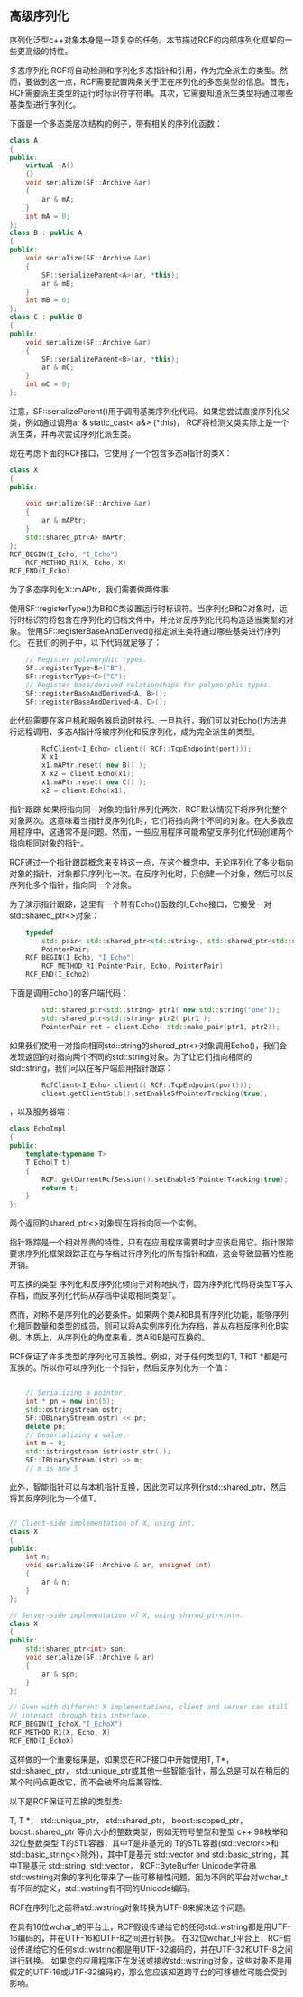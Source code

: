 <!--
 * @Author: haoluo
 * @Date: 2019-07-16 10:27:44
 * @LastEditors: haoluo
 * @LastEditTime: 2019-07-16 10:31:16
 * @Description: file content
 -->
## 高级序列化
序列化泛型c++对象本身是一项复杂的任务。本节描述RCF的内部序列化框架的一些更高级的特性。

多态序列化
RCF将自动检测和序列化多态指针和引用，作为完全派生的类型。然而，要做到这一点，RCF需要配置两条关于正在序列化的多态类型的信息。首先，RCF需要派生类型的运行时标识符字符串。其次，它需要知道派生类型将通过哪些基类型进行序列化。

下面是一个多态类层次结构的例子，带有相关的序列化函数：
```cpp
class A
{
public:
    virtual ~A() 
    {}
    void serialize(SF::Archive &ar)
    {
        ar & mA;
    }
    int mA = 0;
};
class B : public A
{
public:
    void serialize(SF::Archive &ar)
    {
        SF::serializeParent<A>(ar, *this);
        ar & mB;
    }
    int mB = 0;
};
class C : public B
{
public:
    void serialize(SF::Archive &ar)
    {
        SF::serializeParent<B>(ar, *this);
        ar & mC;
    }
    int mC = 0;
};
```
注意，SF::serializeParent()用于调用基类序列化代码。如果您尝试直接序列化父类，例如通过调用ar & static_cast< a&> (*this)， RCF将检测父类实际上是一个派生类，并再次尝试序列化派生类。

现在考虑下面的RCF接口，它使用了一个包含多态a指针的类X：
```cpp
class X
{
public:
    
    void serialize(SF::Archive &ar)
    {
        ar & mAPtr;
    }
    std::shared_ptr<A> mAPtr;
};
RCF_BEGIN(I_Echo, "I_Echo")
    RCF_METHOD_R1(X, Echo, X)
RCF_END(I_Echo)
```
为了多态序列化X::mAPtr，我们需要做两件事:

使用SF::registerType()为B和C类设置运行时标识符。当序列化B和C对象时，运行时标识符将包含在序列化的归档文件中，并允许反序列化代码构造适当类型的对象。
使用SF::registerBaseAndDerived()指定派生类将通过哪些基类进行序列化。
在我们的例子中，以下代码就足够了：
```cpp
    // Register polymorphic types.
    SF::registerType<B>("B");
    SF::registerType<C>("C");
    // Register base/derived relationships for polymorphic types.
    SF::registerBaseAndDerived<A, B>();
    SF::registerBaseAndDerived<A, C>();
```
此代码需要在客户机和服务器启动时执行。一旦执行，我们可以对Echo()方法进行远程调用，多态A指针将被序列化和反序列化，成为完全派生的类型。
```cpp
        RcfClient<I_Echo> client(( RCF::TcpEndpoint(port)));
        X x1;
        x1.mAPtr.reset( new B() );
        X x2 = client.Echo(x1);
        x1.mAPtr.reset( new C() );
        x2 = client.Echo(x1);
```
指针跟踪
如果将指向同一对象的指针序列化两次，RCF默认情况下将序列化整个对象两次。这意味着当指针反序列化时，它们将指向两个不同的对象。在大多数应用程序中，这通常不是问题。然而，一些应用程序可能希望反序列化代码创建两个指向相同对象的指针。

RCF通过一个指针跟踪概念来支持这一点，在这个概念中，无论序列化了多少指向对象的指针，对象都只序列化一次。在反序列化时，只创建一个对象，然后可以反序列化多个指针，指向同一个对象。

为了演示指针跟踪，这里有一个带有Echo()函数的I_Echo接口，它接受一对std::shared_ptr<>对象：
```cpp
    typedef 
        std::pair< std::shared_ptr<std::string>, std::shared_ptr<std::string> >
        PointerPair;
    RCF_BEGIN(I_Echo, "I_Echo")
        RCF_METHOD_R1(PointerPair, Echo, PointerPair)
    RCF_END(I_Echo2)
```
下面是调用Echo()的客户端代码：
```cpp
        std::shared_ptr<std::string> ptr1( new std::string("one"));
        std::shared_ptr<std::string> ptr2( ptr1 );
        PointerPair ret = client.Echo( std::make_pair(ptr1, ptr2));
```
如果我们使用一对指向相同std::string的shared_ptr<>对象调用Echo()，我们会发现返回的对指向两个不同的std::string对象。为了让它们指向相同的std::string，我们可以在客户端启用指针跟踪：
```cpp
        RcfClient<I_Echo> client(( RCF::TcpEndpoint(port)));
        client.getClientStub().setEnableSfPointerTracking(true);
```
，以及服务器端：
```cpp
class EchoImpl
{
public:
    template<typename T>
    T Echo(T t)
    {
        RCF::getCurrentRcfSession().setEnableSfPointerTracking(true);
        return t;
    }
};
```
两个返回的shared_ptr<>对象现在将指向同一个实例。

指针跟踪是一个相对昂贵的特性，只有在应用程序需要时才应该启用它。指针跟踪要求序列化框架跟踪正在与存档进行序列化的所有指针和值，这会导致显著的性能开销。

可互换的类型
序列化和反序列化倾向于对称地执行，因为序列化代码将类型T写入存档，而反序列化代码从存档中读取相同类型T。

然而，对称不是序列化的必要条件。如果两个类A和B具有序列化功能，能够序列化相同数量和类型的成员，则可以将A实例序列化为存档，并从存档反序列化B实例。本质上，从序列化的角度来看，类A和B是可互换的。

RCF保证了许多类型的序列化可互换性。例如，对于任何类型的T, T和T *都是可互换的。所以你可以序列化一个指针，然后反序列化为一个值：
```cpp

    // Serializing a pointer.
    int * pn = new int(5);
    std::ostringstream ostr;
    SF::OBinaryStream(ostr) << pn;
    delete pn;
    // Deserializing a value.
    int m = 0;
    std::istringstream istr(ostr.str());
    SF::IBinaryStream(istr) >> m;
    // m is now 5
```
此外，智能指针可以与本机指针互换，因此您可以序列化std::shared_ptr<t>，然后将其反序列化为一个值T。</t>
```cpp

// Client-side implementation of X, using int.
class X
{
public:
    int n;
    void serialize(SF::Archive & ar, unsigned int)
    {
        ar & n;
    }
};
```
```cpp
// Server-side implementation of X, using shared_ptr<int>.
class X
{
public:
    std::shared_ptr<int> spn;
    void serialize(SF::Archive & ar)
    {
        ar & spn;
    }
};
```
```cpp
// Even with different X implementations, client and server can still 
// interact through this interface.
RCF_BEGIN(I_EchoX,"I_EchoX")
RCF_METHOD_R1(X, Echo, X)
RCF_END(I_EchoX)
```
这样做的一个重要结果是，如果您在RCF接口中开始使用T, T*， std::shared_ptr<t>， std::unique_ptr<t>或其他一些智能指针，那么总是可以在稍后的某个时间点更改它，而不会破坏向后兼容性。</t></t>

以下是RCF保证可互换的类型类:

T, T *， std::unique_ptr<t>， std::shared_ptr<t>， boost::scoped_ptr<t>， boost::shared_ptr<t></t></t></t></t>
等价大小的整数类型，例如无符号整型和整型
c++ 98枚举和32位整数类型
T的STL容器，其中T是非基元的
T的STL容器(std::vector<>和std::basic_string<>除外)，其中T是基元
std::vector<t> and std::basic_string<t>，其中T是基元</t></t>
std::string, std::vector<char>， RCF::ByteBuffer</char>
Unicode字符串
std::wstring对象的序列化带来了一些可移植性问题，因为不同的平台对wchar_t有不同的定义，std::wstring有不同的Unicode编码。

RCF在序列化之前将std::wstring对象转换为UTF-8来解决这个问题。

在具有16位wchar_t的平台上，RCF假设传递给它的任何std::wstring都是用UTF-16编码的，并在UTF-16和UTF-8之间进行转换。
在32位wchar_t平台上，RCF假设传递给它的任何std::wstring都是用UTF-32编码的，并在UTF-32和UTF-8之间进行转换。
如果您的应用程序正在发送或接收std::wstring对象，这些对象不是用假定的UTF-16或UTF-32编码的，那么您应该知道跨平台的可移植性可能会受到影响。